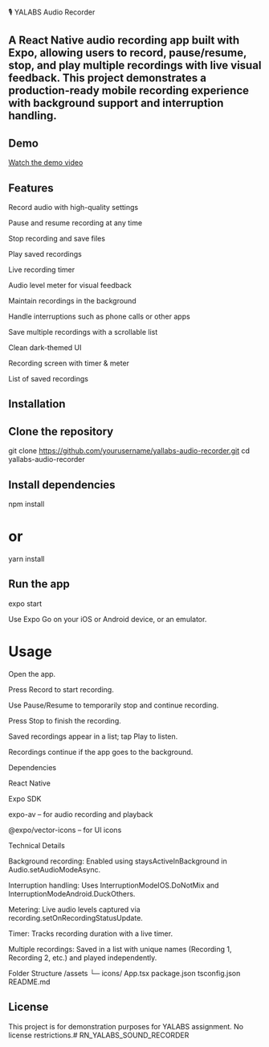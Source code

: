 🎙️ YALABS Audio Recorder

## A React Native audio recording app built with Expo, allowing users to record, pause/resume, stop, and play multiple recordings with live visual feedback. This project demonstrates a production-ready mobile recording experience with background support and interruption handling.

## Demo

[Watch the demo video](assets/demo.mp4)

## Features

Record audio with high-quality settings

Pause and resume recording at any time

Stop recording and save files

Play saved recordings

Live recording timer

Audio level meter for visual feedback

Maintain recordings in the background

Handle interruptions such as phone calls or other apps

Save multiple recordings with a scrollable list

Clean dark-themed UI


Recording screen with timer & meter

List of saved recordings

## Installation

## Clone the repository

git clone https://github.com/yourusername/yallabs-audio-recorder.git
cd yallabs-audio-recorder


## Install dependencies

npm install
# or
yarn install


## Run the app

expo start


Use Expo Go on your iOS or Android device, or an emulator.

# Usage

Open the app.

Press Record to start recording.

Use Pause/Resume to temporarily stop and continue recording.

Press Stop to finish the recording.

Saved recordings appear in a list; tap Play to listen.

Recordings continue if the app goes to the background.

Dependencies

React Native

Expo SDK

expo-av – for audio recording and playback

@expo/vector-icons – for UI icons

Technical Details

Background recording: Enabled using staysActiveInBackground in Audio.setAudioModeAsync.

Interruption handling: Uses InterruptionModeIOS.DoNotMix and InterruptionModeAndroid.DuckOthers.

Metering: Live audio levels captured via recording.setOnRecordingStatusUpdate.

Timer: Tracks recording duration with a live timer.

Multiple recordings: Saved in a list with unique names (Recording 1, Recording 2, etc.) and played independently.

Folder Structure
/assets
  └─ icons/
App.tsx
package.json
tsconfig.json
README.md


## License

This project is for demonstration purposes for YALABS assignment. No license restrictions.# RN_YALABS_SOUND_RECORDER
